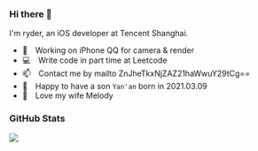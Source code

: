 ### Hi there 🤟

I'm ryder, an iOS developer at Tencent Shanghai.

- 🔭&emsp;Working on iPhone QQ for camera & render
- 💻&emsp;Write code in part time at Leetcode
- 📫&emsp;Contact me by mailto ZnJheTkxNjZAZ21haWwuY29tCg==
- 🎉&emsp;Happy to have a son `Yan'an` born in 2021.03.09
- 🌹&emsp;Love my wife Melody

### GitHub Stats

<img src="https://github-readme-stats.vercel.app/api?username=ryderfang&hide_title=true&show_icons=true&icon_color=007aff&text_color=333&bg_color=fff" />
